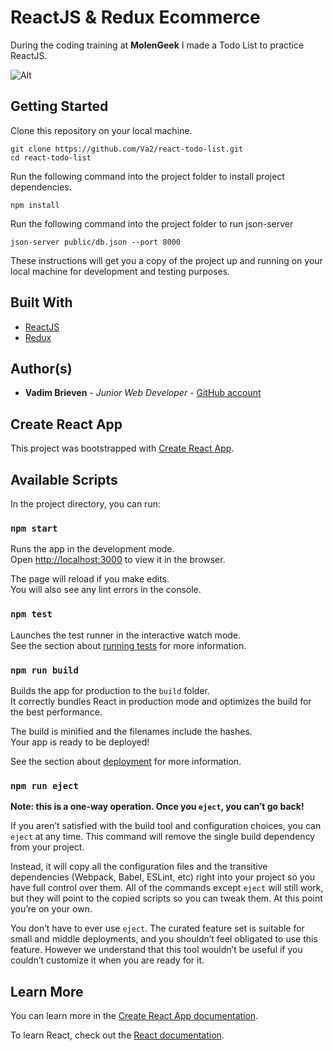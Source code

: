 # ReactJS & Redux Ecommerce
During the coding training at **MolenGeek** I made a Todo List to practice ReactJS.

![Alt](https://raw.githubusercontent.com/Va2/react-todo-list/master/Screenshot.jpg)

## Getting Started

Clone this repository on your local machine.
```
git clone https://github.com/Va2/react-todo-list.git
cd react-todo-list
```
Run the following command into the project folder to install project dependencies.
```
npm install
```
Run the following command into the project folder to run json-server
```
json-server public/db.json --port 8000 
```
These instructions will get you a copy of the project up and running on your local machine for development and testing purposes.

## Built With

* [ReactJS](https://reactjs.org/)
* [Redux](https://redux.js.org/)

## Author(s)

* **Vadim Brieven** - *Junior Web Developer* - [GitHub account](https://github.com/Va2)

## Create React App

This project was bootstrapped with [Create React App](https://github.com/facebook/create-react-app).

## Available Scripts

In the project directory, you can run:

### `npm start`

Runs the app in the development mode.<br>
Open [http://localhost:3000](http://localhost:3000) to view it in the browser.

The page will reload if you make edits.<br>
You will also see any lint errors in the console.

### `npm test`

Launches the test runner in the interactive watch mode.<br>
See the section about [running tests](https://facebook.github.io/create-react-app/docs/running-tests) for more information.

### `npm run build`

Builds the app for production to the `build` folder.<br>
It correctly bundles React in production mode and optimizes the build for the best performance.

The build is minified and the filenames include the hashes.<br>
Your app is ready to be deployed!

See the section about [deployment](https://facebook.github.io/create-react-app/docs/deployment) for more information.

### `npm run eject`

**Note: this is a one-way operation. Once you `eject`, you can’t go back!**

If you aren’t satisfied with the build tool and configuration choices, you can `eject` at any time. This command will remove the single build dependency from your project.

Instead, it will copy all the configuration files and the transitive dependencies (Webpack, Babel, ESLint, etc) right into your project so you have full control over them. All of the commands except `eject` will still work, but they will point to the copied scripts so you can tweak them. At this point you’re on your own.

You don’t have to ever use `eject`. The curated feature set is suitable for small and middle deployments, and you shouldn’t feel obligated to use this feature. However we understand that this tool wouldn’t be useful if you couldn’t customize it when you are ready for it.

## Learn More

You can learn more in the [Create React App documentation](https://facebook.github.io/create-react-app/docs/getting-started).

To learn React, check out the [React documentation](https://reactjs.org/).